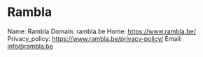 
# Rambla

Name: Rambla
Domain: rambla.be
Home: https://www.rambla.be/
Privacy_policy: https://www.rambla.be/privacy-policy/
Email: info@rambla.be
